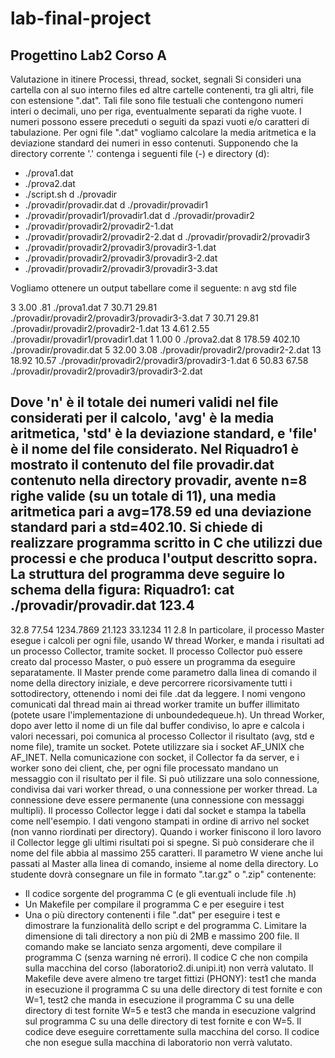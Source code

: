 # lab-final-project

## Progettino Lab2 Corso A
Valutazione in itinere
Processi, thread, socket, segnali
Si consideri una cartella con al suo interno files ed altre cartelle contenenti, tra gli altri, file con estensione ".dat". Tali file sono file testuali che contengono numeri interi o decimali, uno per riga, eventualmente separati da righe vuote. I numeri possono essere preceduti o seguiti da spazi vuoti e/o caratteri di tabulazione. Per ogni file ".dat" vogliamo calcolare la media aritmetica e la deviazione standard dei numeri in esso contenuti.
Supponendo che la directory corrente '.' contenga i seguenti file (-) e directory (d):
- ./prova1.dat
- ./prova2.dat
- ./script.sh
d ./provadir
- ./provadir/provadir.dat
d ./provadir/provadir1
- ./provadir/provadir1/provadir1.dat
d ./provadir/provadir2
- ./provadir/provadir2/provadir2-1.dat
- ./provadir/provadir2/provadir2-2.dat
d ./provadir/provadir2/provadir3
- ./provadir/provadir2/provadir3/provadir3-1.dat
- ./provadir/provadir2/provadir3/provadir3-2.dat
- ./provadir/provadir2/provadir3/provadir3-3.dat

Vogliamo ottenere un output tabellare come il seguente:
n avg std file

3 3.00 .81 ./prova1.dat
7 30.71 29.81 ./provadir/provadir2/provadir3/provadir3-3.dat
7 30.71 29.81 ./provadir/provadir2/provadir2-1.dat
13 4.61 2.55 ./provadir/provadir1/provadir1.dat
1 1.00 0 ./prova2.dat
8 178.59 402.10 ./provadir/provadir.dat
5 32.00 3.08 ./provadir/provadir2/provadir2-2.dat
13 18.92 10.57 ./provadir/provadir2/provadir3/provadir3-1.dat
6 50.83 67.58 ./provadir/provadir2/provadir3/provadir3-2.dat

Dove 'n' è il totale dei numeri validi nel file considerati per il calcolo, 'avg' è la media aritmetica, 'std' è la deviazione standard, e 'file' è il nome del file considerato. Nel Riquadro1 è mostrato il contenuto del file provadir.dat contenuto nella directory provadir, avente n=8 righe valide (su un totale di 11), una media aritmetica pari a avg=178.59 ed una deviazione standard pari a std=402.10.
Si chiede di realizzare programma scritto in C che utilizzi due processi e che produca l'output descritto sopra. La struttura del programma deve seguire lo schema della figura:
Riquadro1:
cat ./provadir/provadir.dat
123.4
-
32.8
77.54
1234.7869
21.123
33.1234
11
2.8
In particolare, il processo Master esegue i calcoli per ogni file, usando W thread Worker, e manda i risultati ad un processo Collector, tramite socket. Il processo Collector può essere creato dal processo Master, o può essere un programma da eseguire separatamente. Il Master prende come parametro dalla linea di comando il nome della directory iniziale, e deve percorrere ricorsivamente tutti i sottodirectory, ottenendo i nomi dei file .dat da leggere. I nomi vengono comunicati dal thread main ai thread worker tramite un buffer illimitato (potete usare l'implementazione di unboundedequeue.h). Un thread Worker, dopo aver letto il nome di un file dal buffer condiviso, lo apre e calcola i valori necessari, poi comunica al processo Collector il risultato (avg, std e nome file), tramite un socket. Potete utilizzare sia i socket AF_UNIX che AF_INET. Nella comunicazione con socket, il Collector fa da server, e i worker sono dei client, che, per ogni file processato mandano un messaggio con il risultato per il file. Si può utilizzare una solo connessione, condivisa dai vari worker thread, o una connessione per worker thread. La connessione deve essere permanente (una connessione con messaggi multipli). Il processo Collector legge i dati dal socket e stampa la tabella come nell'esempio. I dati vengono stampati in ordine di arrivo nel socket (non vanno riordinati per directory). Quando i worker finiscono il loro lavoro il Collector legge gli ultimi risultati poi si spegne.
Si può considerare che il nome del file abbia al massimo 255 caratteri. Il parametro W viene anche lui passati al Master alla linea di comando, insieme al nome della directory.
Lo studente dovrà consegnare un file in formato ".tar.gz" o ".zip" contenente:
- Il codice sorgente del programma C (e gli eventuali include file .h)
- Un Makefile per compilare il programma C e per eseguire i test
- Una o più directory contenenti i file ".dat" per eseguire i test e dimostrare la funzionalità dello script e del programma C. Limitare la dimensione di tali directory a non più di 2MB e massimo 200 file.
Il comando make se lanciato senza argomenti, deve compilare il programma C (senza warning né errori). Il codice C che non compila sulla macchina del corso (laboratorio2.di.unipi.it) non verrà valutato. Il Makefile deve avere almeno tre target fittizi (PHONY): test1 che manda in esecuzione il programma C su una delle directory di test fornite e con W=1, test2 che manda in esecuzione il programma C su una delle directory di test fornite W=5 e test3 che manda in esecuzione valgrind sul programma C su una delle directory di test fornite e con W=5. Il codice deve eseguire correttamente sulla macchina del corso. Il codice che non esegue sulla macchina di laboratorio non verrà valutato.